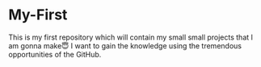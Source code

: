 # My-First
This is my first repository which will contain my small small projects that I am gonna make😇
I want to gain the knowledge using the tremendous opportunities of the GitHub.
